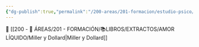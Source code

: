 ```yaml
---
{"dg-publish":true,"permalink":"/200-areas/201-formacion/estudio-psico/experimentos-con-ratas/","dgPassFrontmatter":true}
---
```


🐀 [[200 - 📌 ÁREAS/201 - FORMACIÓN/📚LIBROS/EXTRACTOS/AMOR LÍQUIDO/Miller y Dollard\|Miller y Dollard]]